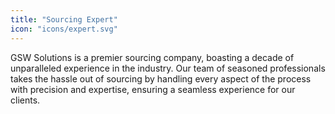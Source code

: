 ```yaml
---
title: "Sourcing Expert"
icon: "icons/expert.svg"
---
```

GSW Solutions is a premier sourcing company, boasting a decade of unparalleled experience in the industry. Our team of seasoned professionals takes the hassle out of sourcing by handling every aspect of the process with precision and expertise, ensuring a seamless experience for our clients.
